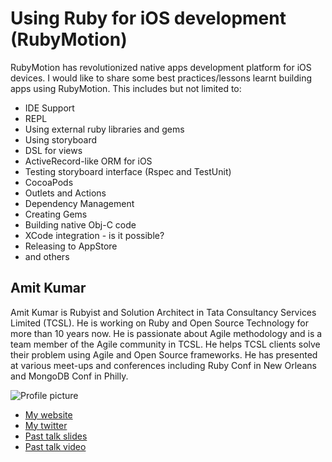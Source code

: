 # Using Ruby for iOS development (RubyMotion)

RubyMotion has revolutionized native apps development platform for iOS devices. I would like to share some best practices/lessons learnt building apps using RubyMotion. This includes but not limited to:

- IDE Support
- REPL
- Using external ruby libraries and gems
- Using storyboard
- DSL for views
- ActiveRecord-like ORM for iOS
- Testing storyboard interface (Rspec and TestUnit)
- CocoaPods
- Outlets and Actions
- Dependency Management
- Creating Gems
- Building native Obj-C code
- XCode integration - is it possible?
- Releasing to AppStore
- and others

## Amit Kumar

Amit Kumar is Rubyist and Solution Architect in Tata Consultancy Services Limited (TCSL).
He is working on Ruby and Open Source Technology for more than 10 years now. He is passionate about Agile methodology and is a team member of the Agile community in TCSL.
He helps TCSL clients solve their problem using Agile and Open Source frameworks.
He has presented at various meet-ups and conferences including Ruby Conf in New Orleans and MongoDB Conf in Philly.

![Profile picture](https://raw.github.com/rubyaustralia/rubyconfau-2013-cfp/master/example/profile_picture_amit.jpg)

- [My website](http://toamitkumar.github.com)
- [My twitter](https://twitter.com/toamit)
- [Past talk slides](https://speakerdeck.com/u/toamitkumar)
- [Past talk video](http://confreaks.com/presenters/440-amit-kumar)